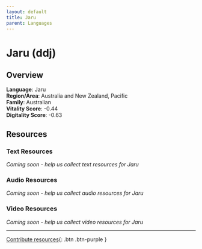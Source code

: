 ```yaml
---
layout: default
title: Jaru
parent: Languages
---
```


# Jaru (ddj)

## Overview

**Language**: Jaru  
**Region/Area**: Australia and New Zealand, Pacific  
**Family**: Australian  
**Vitality Score**: -0.44  
**Digitality Score**: -0.63  

## Resources

### Text Resources
*Coming soon - help us collect text resources for Jaru*

### Audio Resources
*Coming soon - help us collect audio resources for Jaru*

### Video Resources
*Coming soon - help us collect video resources for Jaru*

---

[Contribute resources](https://fairtrain.github.io/){: .btn .btn-purple }
